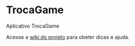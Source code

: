 # TrocaGame
Aplicativo TrocaGame

Acesse a [wiki do projeto](https://github.com/altron42/TrocaGame/wiki) para obeter dicas e ajuda.
